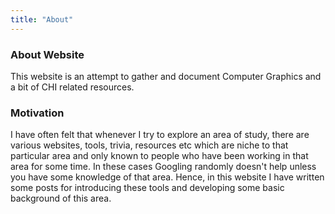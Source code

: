 ```yaml
---
title: "About"
---
```


### About Website

This website is an attempt to gather and document Computer Graphics and a bit of CHI related resources.

### Motivation

I have often felt that whenever I try to explore an area of study, there are various websites, tools, trivia, resources etc which are niche to that particular area and only known to people who have been working in that area for some time. In these cases Googling randomly doesn't help unless you have some knowledge of that area. Hence, in this website I have written some posts for introducing these tools and developing some basic background of this area. 